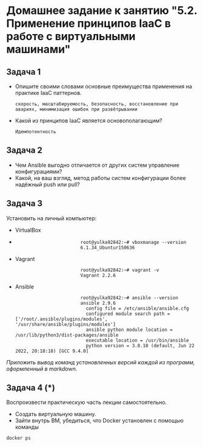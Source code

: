 
# Домашнее задание к занятию "5.2. Применение принципов IaaC в работе с виртуальными машинами"


## Задача 1

- Опишите своими словами основные преимущества применения на практике IaaC паттернов.

      скорость, масштабируемость, безопасность, восстановление при авариях, минимизация ошибок при развётрывании

- Какой из принципов IaaC является основополагающим?
      
      Идемпотентность

## Задача 2

- Чем Ansible выгодно отличается от других систем управление конфигурациями?
- Какой, на ваш взгляд, метод работы систем конфигурации более надёжный push или pull?

## Задача 3

Установить на личный компьютер:

- VirtualBox
-
                              root@yulka92842:~# vboxmanage --version
                              6.1.34_Ubuntur150636

- Vagrant

                              root@yulka92842:~# vagrant -v
                              Vagrant 2.2.6

- Ansible

                              root@yulka92842:~# ansible --version
                              ansible 2.9.6
                                config file = /etc/ansible/ansible.cfg
                                configured module search path = ['/root/.ansible/plugins/modules', '/usr/share/ansible/plugins/modules']
                                ansible python module location = /usr/lib/python3/dist-packages/ansible
                                executable location = /usr/bin/ansible
                                python version = 3.8.10 (default, Jun 22 2022, 20:18:18) [GCC 9.4.0]


*Приложить вывод команд установленных версий каждой из программ, оформленный в markdown.*

## Задача 4 (*)

Воспроизвести практическую часть лекции самостоятельно.

- Создать виртуальную машину.
- Зайти внутрь ВМ, убедиться, что Docker установлен с помощью команды
```
docker ps
```

